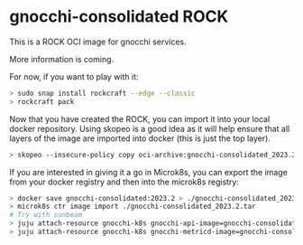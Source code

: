 # gnocchi-consolidated ROCK

This is a ROCK OCI image for gnocchi services.

More information is coming.

For now, if you want to play with it:

```bash
> sudo snap install rockcraft --edge --classic
> rockcraft pack
```

Now that you have created the ROCK, you can import it into
your local docker repository. Using skopeo is a good idea as
it will help ensure that all layers of the image are imported
into docker (this is just the top layer).

```bash
> skopeo --insecure-policy copy oci-archive:gnocchi-consolidated_2023.2_amd64.rock docker-daemon:gnocchi-consolidated:2023.2
```

If you are interested in giving it a go in Microk8s, you can
export the image from your docker registry and then into the
microk8s registry:

```bash
> docker save gnocchi-consolidated:2023.2 > ./gnocchi-consolidated_2023.2.tar
> microk8s ctr image import ./gnocchi-consolidated_2023.2.tar
# Try with sunbeam
> juju attach-resource gnocchi-k8s gnocchi-api-image=gnocchi-consolidated:2023.2
> juju attach-resource gnocchi-k8s gnocchi-metricd-image=gnocchi-consolidated:2023.2
```
